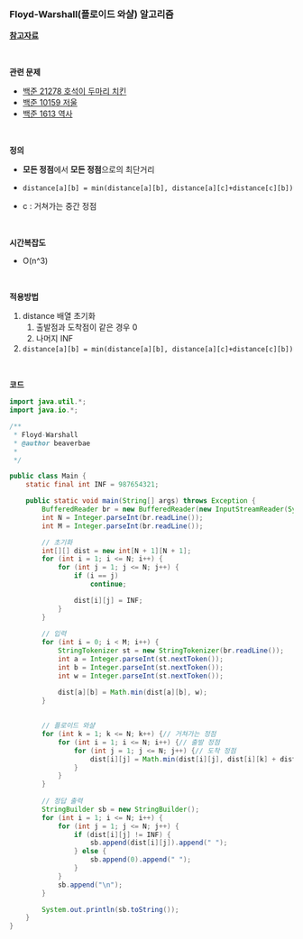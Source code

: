 ### Floyd-Warshall(플로이드 와샬) 알고리즘

**[참고자료](https://blog.naver.com/ndb796/221234427842)**

<br>

**관련 문제**

- [백준 21278 호석이 두마리 치킨](./문제풀이/백준_21278_호석이_두마리_치킨.md)
- [백준 10159 저울](./문제풀이/백준_10159_저울.md)
- [백준 1613 역사](./문제풀이/백준_1613_역사.md)

<br>

**정의**

- **모든 정점**에서 **모든 정점**으로의 최단거리
- `distance[a][b] = min(distance[a][b], distance[a][c]+distance[c][b])`

- c : 거쳐가는 중간 정점

<br>

**시간복잡도**

- O(n^3)

<br>

**적용방법**

1. distance 배열 초기화
   1. 출발점과 도착점이 같은 경우 0
   2. 나머지 INF
2. `distance[a][b] = min(distance[a][b], distance[a][c]+distance[c][b])`

<br>

**코드**

```java
import java.util.*;
import java.io.*;

/**
 * Floyd-Warshall
 * @author beaverbae
 *
 */

public class Main {
	static final int INF = 987654321;

	public static void main(String[] args) throws Exception {
		BufferedReader br = new BufferedReader(new InputStreamReader(System.in));
		int N = Integer.parseInt(br.readLine());
		int M = Integer.parseInt(br.readLine());

		// 초기화
		int[][] dist = new int[N + 1][N + 1];
		for (int i = 1; i <= N; i++) {
			for (int j = 1; j <= N; j++) {
				if (i == j)
					continue;

				dist[i][j] = INF;
			}
		}
		
		// 입력
		for (int i = 0; i < M; i++) {
			StringTokenizer st = new StringTokenizer(br.readLine());
			int a = Integer.parseInt(st.nextToken());
			int b = Integer.parseInt(st.nextToken());
			int w = Integer.parseInt(st.nextToken());

			dist[a][b] = Math.min(dist[a][b], w);
		}
		
		
		// 플로이드 와샬
		for (int k = 1; k <= N; k++) {// 거쳐가는 정점
			for (int i = 1; i <= N; i++) {// 출발 정점
				for (int j = 1; j <= N; j++) {// 도착 정점
					dist[i][j] = Math.min(dist[i][j], dist[i][k] + dist[k][j]);
				}
			}
		}
		
		// 정답 출력
		StringBuilder sb = new StringBuilder();
		for (int i = 1; i <= N; i++) {
			for (int j = 1; j <= N; j++) {
				if (dist[i][j] != INF) {
					sb.append(dist[i][j]).append(" ");
				} else {
					sb.append(0).append(" ");
				}
			}
			sb.append("\n");
		}

		System.out.println(sb.toString());
	}
}
```

